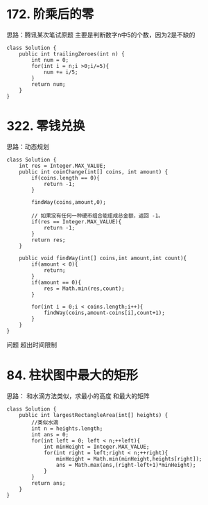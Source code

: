 # 172. 阶乘后的零 #

思路：腾讯某次笔试原题 主要是判断数字n中5的个数，因为2是不缺的

	class Solution {
	    public int trailingZeroes(int n) {
	        int num = 0;
	        for(int i = n;i >0;i/=5){
	            num += i/5;
	        }
	        return num;
	    }
	}

# 322. 零钱兑换 #

思路：动态规划

	class Solution {
	    int res = Integer.MAX_VALUE;
	    public int coinChange(int[] coins, int amount) {
	        if(coins.length == 0){
	            return -1;
	        }
	
	        findWay(coins,amount,0);
	
	        // 如果没有任何一种硬币组合能组成总金额，返回 -1。
	        if(res == Integer.MAX_VALUE){
	            return -1;
	        }
	        return res;
	    }
	
	    public void findWay(int[] coins,int amount,int count){
	        if(amount < 0){
	            return;
	        }
	        if(amount == 0){
	            res = Math.min(res,count);
	        }
	
	        for(int i = 0;i < coins.length;i++){
	            findWay(coins,amount-coins[i],count+1);
	        }
	    }
	}


问题 超出时间限制

# 84. 柱状图中最大的矩形 #
思路： 和水滴方法类似，求最小的高度 和最大的矩阵

	class Solution {
	    public int largestRectangleArea(int[] heights) {
	        //类似水滴
	        int n = heights.length;
	        int ans = 0;
	        for(int left = 0; left < n;++left){
	            int minHeight = Integer.MAX_VALUE;
	            for(int right = left;right < n;++right){
	                minHeight = Math.min(minHeight,heights[right]);
	                ans = Math.max(ans,(right-left+1)*minHeight);
	            }
	        }
	        return ans;
	    }
	}


